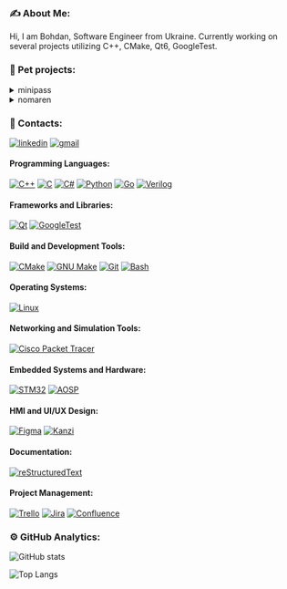 ﻿<h3>✍️ About Me:</h3>
<p>Hi, I am Bohdan, Software Engineer from Ukraine. Currently working on several projects utilizing C++, CMake, Qt6, GoogleTest.</p>

<h3>💼 Pet projects:</h3>
<details>
<summary>minipass</summary>
<p><b>Description</b>: A minimalistic password generator featuring customizable settings.</p>
<p><b>Stack</b>: C++, Qt6, CMake, GoogleTest</p>
<p><a href="https://github.com/callmebohdan/minipass">minipass</a></p>
</details>

<details>
<summary>nomaren</summary>
<p><b>Description</b>: A cross-platform media player capable of handling music, pictures, videos, and text.</p>
<p><b>Stack</b>: C++, Qt6, CMake</p>
<p><a href="https://github.com/callmebohdan/nomaren">nomaren</a></p>
</details>

<h3>🔗 Contacts:</h3>
<a href="https://linkedin.com/in/bohdan-ponomarenko"><img src="https://img.shields.io/badge/linkedin-blue.svg?style=for-the-badge&logo=linkedin&logoColor=white" alt="linkedin"/></a>
<a href="mailto:bohdan.ponomarenko.work@gmail.com"><img src="https://img.shields.io/badge/gmail-blue.svg?style=for-the-badge&logo=gmail&logoColor=white" alt="gmail"/></a>

<h4>Programming Languages:</h4>
<a href="https://en.cppreference.com/w/cpp"><img src="https://img.shields.io/badge/C++-blue.svg?style=for-the-badge&logo=cplusplus&logoColor=white" alt="C++"/></a>
<a href="https://en.cppreference.com/w/c"><img src="https://img.shields.io/badge/C-blue.svg?style=for-the-badge&logo=c&logoColor=white" alt="C"/></a>
<a href="https://dotnet.microsoft.com/en-us/languages/csharp"><img src="https://img.shields.io/badge/C%23-blue.svg?style=for-the-badge&logo=dotnet&logoColor=purple" alt="C#"/></a>
<a href="https://www.python.org"><img src="https://img.shields.io/badge/Python-blue.svg?style=for-the-badge&logo=python&logoColor=yellow" alt="Python"/></a>
<a href="https://go.dev"><img src="https://img.shields.io/badge/GoLang-blue.svg?style=for-the-badge&logo=golang&logoColor=green" alt="Go"/></a>
<a href="https://standards.ieee.org/ieee/1364/3641"><img src="https://img.shields.io/badge/Verilog-blue.svg?style=for-the-badge&logo=verilog&logoColor=green" alt="Verilog"/></a>

<h4>Frameworks and Libraries:</h4>
<a href="https://www.qt.io"><img src="https://img.shields.io/badge/Qt-blue.svg?style=for-the-badge&logo=qt&logoColor=green" alt="Qt"/></a>
<a href="https://github.com/google/googletest"><img src="https://img.shields.io/badge/GoogleTest-blue.svg?style=for-the-badge&logo=google&logoColor=white" alt="GoogleTest"/></a>

<h4>Build and Development Tools:</h4>
<a href="https://cmake.org"><img src="https://img.shields.io/badge/CMake-blue.svg?style=for-the-badge&logo=cmake&logoColor=red" alt="CMake"/></a>
<a href="https://www.gnu.org/software/make/manual/html_node/index.html"><img src="https://img.shields.io/badge/Make-blue.svg?style=for-the-badge&logo=make&logoColor=green" alt="GNU Make"/></a>
<a href="https://git-scm.com/docs"><img src="https://img.shields.io/badge/Git-blue.svg?style=for-the-badge&logo=git&logoColor=red" alt="Git"/></a>
<a href="https://www.gnu.org/software/bash"><img src="https://img.shields.io/badge/Bash-blue.svg?style=for-the-badge&logo=gnubash&logoColor=grey" alt="Bash"/></a>

<h4>Operating Systems:</h4>
<a href="https://www.linux.org"><img src="https://img.shields.io/badge/Linux-blue.svg?style=for-the-badge&logo=linux&logoColor=green" alt="Linux"/></a>

<h4>Networking and Simulation Tools:</h4>
<a href="https://www.netacad.com/courses/packet-tracer"><img src="https://img.shields.io/badge/Cisco Packet Tracer-blue.svg?style=for-the-badge&logo=cisco&logoColor=green" alt="Cisco Packet Tracer"/></a>

<h4>Embedded Systems and Hardware:</h4>
<a href="https://www.st.com/en/microcontrollers-microprocessors/stm32-32-bit-arm-cortex-mcus.html"><img src="https://img.shields.io/badge/STM32-blue.svg?style=for-the-badge&logo=stmicroelectronics&logoColor=white" alt="STM32"/></a>
<a href="https://developer.android.com/things"><img src="https://img.shields.io/badge/AOSP-blue.svg?style=for-the-badge&logo=android&logoColor=white" alt="AOSP"/></a>

<h4>HMI and UI/UX Design:</h4>
<a href="https://www.figma.com/"><img src="https://img.shields.io/badge/Figma-blue.svg?style=for-the-badge&logo=figma&logoColor=orange" alt="Figma"/></a>
<a href="https://rightware.com/product/kanzi-studio"><img src="https://img.shields.io/badge/Kanzi-blue.svg?style=for-the-badge&logo=kanzi&logoColor=green" alt="Kanzi"/></a>

<h4>Documentation:</h4>
<a href="https://docutils.sourceforge.io/rst.html"> <img src="https://img.shields.io/badge/reStructuredText-blue.svg?style=for-the-badge&logo=reStructuredText&logoColor=green" alt="reStructuredText"/></a>

<h4>Project Management:</h4>
<a href="https://trello.com"><img src="https://img.shields.io/badge/Trello-white.svg?style=for-the-badge&logo=trello&logoColor=blue" alt="Trello"/></a>
<a href="https://www.atlassian.com/software/jira"><img src="https://img.shields.io/badge/Jira-white.svg?style=for-the-badge&logo=jira&logoColor=blue" alt="Jira"/></a>
<a href="https://www.atlassian.com/software/confluence"><img src="https://img.shields.io/badge/Confluence-white.svg?style=for-the-badge&logo=confluence&logoColor=blue" alt="Confluence"/></a>

<h3>⚙️ GitHub Analytics:</h3>

![GitHub stats](https://github-readme-stats.vercel.app/api?username=callmebohdan&show_icons=true&theme=algolia&include_all_commits=true&count_private=true&&hide=issues,contribs,stars)

![Top Langs](https://github-readme-stats.vercel.app/api/top-langs/?username=callmebohdan&layout=compact&langs_count=8&theme=algolia)
